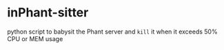 # inPhant-sitter
python script to babysit the Phant server and `kill` it when it exceeds 50% CPU or MEM usage
